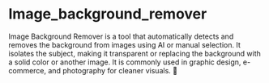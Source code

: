 # Image_background_remover

Image Background Remover is a tool that automatically detects and removes the background from images using AI or manual selection. 
It isolates the subject, making it transparent or replacing the background with a solid color or another image. 
It is commonly used in graphic design, e-commerce, and photography for cleaner visuals. 🚀
